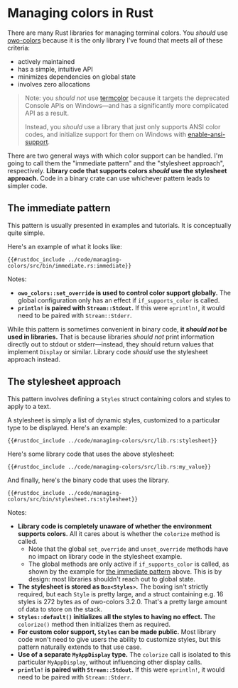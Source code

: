 # Managing colors in Rust

There are many Rust libraries for managing terminal colors. You *should* use [owo-colors](https://crates.io/crates/owo-colors) because it is the only library I've found that meets all of these criteria:

* actively maintained
* has a simple, intuitive API
* minimizes dependencies on global state
* involves zero allocations

> Note: you *should not* use [termcolor](https://docs.rs/termcolor/latest/termcolor/) because it targets the deprecated Console APIs on Windows—and has a significantly more complicated API as a result.
>
> Instead, you *should* use a library that just only supports ANSI color codes, and initialize support for them on Windows with [enable-ansi-support](https://crates.io/crates/enable-ansi-support).

There are two general ways with which color support can be handled. I'm going to call them the "immediate pattern" and the "stylesheet approach", respectively. **Library code that supports colors *should* use the stylesheet approach.** Code in a binary crate can use whichever pattern leads to simpler code.

## The immediate pattern

This pattern is usually presented in examples and tutorials. It is conceptually quite simple.

Here's an example of what it looks like:

```rust,noplaypen
{{#rustdoc_include ../code/managing-colors/src/bin/immediate.rs:immediate}}
```

Notes:

* **`owo_colors::set_override` is used to control color support globally.** The global configuration only has an effect if `if_supports_color` is called.
* **`println!` is paired with `Stream::Stdout`.** If this were `eprintln!`, it would need to be paired with `Stream::Stderr`.

While this pattern is sometimes convenient in binary code, **it *should not* be used in libraries.** That is because libraries *should not* print information directly out to stdout or stderr—instead, they should return values that implement `Display` or similar. Library code *should* use the stylesheet approach instead.

## The stylesheet approach

This pattern involves defining a `Styles` struct containing colors and styles to apply to a text.

A stylesheet is simply a list of dynamic styles, customized to a particular type to be displayed. Here's an example:

```rust,noplaypen
{{#rustdoc_include ../code/managing-colors/src/lib.rs:stylesheet}}
```

Here's some library code that uses the above stylesheet:

```rust,noplaypen
{{#rustdoc_include ../code/managing-colors/src/lib.rs:my_value}}
```

And finally, here's the binary code that uses the library.

```rust,noplaypen
{{#rustdoc_include ../code/managing-colors/src/bin/stylesheet.rs:stylesheet}}
```

Notes:

* **Library code is completely unaware of whether the environment supports colors.** All it cares about is whether the `colorize` method is called.
  * Note that the global `set_override` and `unset_override` methods have no impact on library code in the stylesheet example.
  * The global methods are only active if `if_supports_color` is called, as shown by the example for [the immediate pattern] above. This is by design: most libraries shouldn't reach out to global state.
* **The stylesheet is stored as `Box<Styles>`.** The boxing isn't strictly required, but each `Style` is pretty large, and a struct containing e.g. 16 styles is 272 bytes as of owo-colors 3.2.0. That's a pretty large amount of data to store on the stack.
* **`Styles::default()` initializes all the styles to having no effect.** The `colorize()` method then initializes them as required.
* **For custom color support, `Styles` can be made public.** Most library code won't need to give users the ability to customize styles, but this pattern naturally extends to that use case.
* **Use of a separate `MyAppDisplay` type.** The `colorize` call is isolated to this particular `MyAppDisplay`, without influencing other display calls.
* **`println!` is paired with `Stream::Stdout`.** If this were `eprintln!`, it would need to be paired with `Stream::Stderr`.

[the immediate pattern]: #the-immediate-pattern
